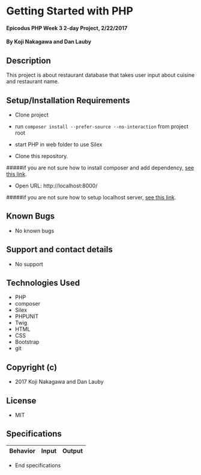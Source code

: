 # Getting Started with PHP

#### Epicodus PHP Week 3 2-day Project, 2/22/2017

#### By Koji Nakagawa and Dan Lauby

## Description

This project is about restaurant database that takes user input about cuisine and restaurant name.

## Setup/Installation Requirements
* Clone project
* run `composer install --prefer-source --no-interaction` from project root
* start PHP in web folder to use Silex

* Clone this repository.

#####if you are not sure how to install composer and add dependency, [see this link](https://www.learnhowtoprogram.com/php/object-oriented-php/composer).

* Open URL: http://localhost:8000/

#####if you are not sure how to setup localhost server, [see this link](https://www.learnhowtoprogram.com/php/php-basics/meet-the-server).

## Known Bugs
* No known bugs

## Support and contact details
* No support

## Technologies Used
* PHP
* composer
* Silex
* PHPUNIT
* Twig
* HTML
* CSS
* Bootstrap
* git

## Copyright (c)
* 2017 Koji Nakagawa and Dan Lauby

## License
* MIT

## Specifications

|Behavior|Input|Output|
|--------|-----|------|



* End specifications
